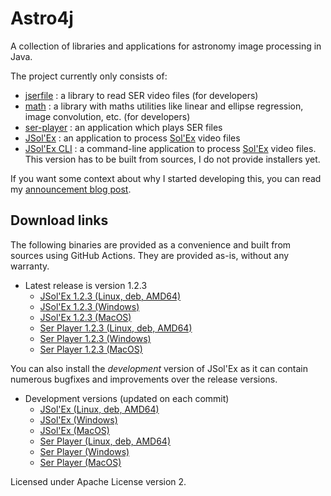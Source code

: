 
# Astro4j

A collection of libraries and applications for astronomy image processing in Java.

The project currently only consists of:

- [jserfile](jserfile/) : a library to read SER video files (for developers)
- [math](math/) : a library with maths utilities like linear and ellipse regression, image convolution, etc. (for developers)
- [ser-player](ser-player/) : an application which plays SER files
- [JSol'Ex](jsolex) : an application to process [Sol'Ex](http://www.astrosurf.com/solex/) video files
- [JSol'Ex CLI](jsolex-cli) : a command-line application to process [Sol'Ex](http://www.astrosurf.com/solex/) video files. This version has to be built from sources, I do not provide installers yet.

If you want some context about why I started developing this, you can read my [announcement blog post](https://melix.github.io/blog/2023/04-22-introducing-astro4j.html).

## Download links

The following binaries are provided as a convenience and built from sources using GitHub Actions.
They are provided as-is, without any warranty.

- Latest release is version 1.2.3
  - [JSol'Ex 1.2.3 (Linux, deb, AMD64)](https://jsolex.s3.eu-west-3.amazonaws.com/jsolex-ubuntu-latest/jsolex_1.2.3-1_amd64.deb)
  - [JSol'Ex 1.2.3 (Windows)](https://jsolex.s3.eu-west-3.amazonaws.com/jsolex-windows-latest/jsolex-1.2.3.msi)
  - [JSol'Ex 1.2.3 (MacOS)](https://jsolex.s3.eu-west-3.amazonaws.com/jsolex-macos-latest/jsolex-1.2.3.pkg)
  - [Ser Player 1.2.3 (Linux, deb, AMD64)](https://jsolex.s3.eu-west-3.amazonaws.com/ser-player-ubuntu-latest/ser-player_1.2.3-1_amd64.deb)
  - [Ser Player 1.2.3 (Windows)](https://jsolex.s3.eu-west-3.amazonaws.com/ser-player-windows-latest/ser-player-1.2.3.msi)
  - [Ser Player 1.2.3 (MacOS)](https://jsolex.s3.eu-west-3.amazonaws.com/ser-player-macos-latest/ser-player-1.2.3.pkg)

You can also install the _development_ version of JSol'Ex as it can contain numerous bugfixes and improvements over the release versions.

- Development versions (updated on each commit)
  - [JSol'Ex (Linux, deb, AMD64)](https://jsolex.s3.eu-west-3.amazonaws.com/jsolex-ubuntu-latest/jsolex-devel_1.2.4-1_amd64.deb)
  - [JSol'Ex (Windows)](https://jsolex.s3.eu-west-3.amazonaws.com/jsolex-windows-latest/jsolex-devel-1.2.4.msi)
  - [JSol'Ex (MacOS)](https://jsolex.s3.eu-west-3.amazonaws.com/jsolex-macos-latest/jsolex-devel-1.2.4.pkg)
  - [Ser Player (Linux, deb, AMD64)](https://jsolex.s3.eu-west-3.amazonaws.com/ser-player-ubuntu-latest/ser-player-devel_1.2.4-1_amd64.deb)
  - [Ser Player (Windows)](https://jsolex.s3.eu-west-3.amazonaws.com/ser-player-windows-latest/ser-player-devel-1.2.4.msi)
  - [Ser Player (MacOS)](https://jsolex.s3.eu-west-3.amazonaws.com/ser-player-macos-latest/ser-player-devel-1.2.4.pkg)


Licensed under Apache License version 2.
